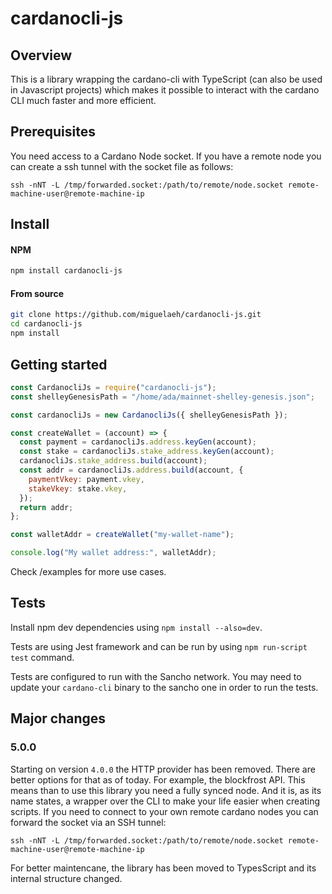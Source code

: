 # cardanocli-js

## Overview

This is a library wrapping the cardano-cli with TypeScript (can also be used in Javascript projects) which makes it possible to interact with the cardano CLI much faster and more efficient.

## Prerequisites

You need access to a Cardano Node socket. If you have a remote node you can create a ssh tunnel with the socket file as follows:

```
ssh -nNT -L /tmp/forwarded.socket:/path/to/remote/node.socket remote-machine-user@remote-machine-ip
```

## Install

#### NPM

```bash
npm install cardanocli-js
```

#### From source

```bash
git clone https://github.com/miguelaeh/cardanocli-js.git
cd cardanocli-js
npm install
```

## Getting started

```javascript
const CardanocliJs = require("cardanocli-js");
const shelleyGenesisPath = "/home/ada/mainnet-shelley-genesis.json";

const cardanocliJs = new CardanocliJs({ shelleyGenesisPath });

const createWallet = (account) => {
  const payment = cardanocliJs.address.keyGen(account);
  const stake = cardanocliJs.stake_address.keyGen(account);
  cardanocliJs.stake_address.build(account);
  const addr = cardanocliJs.address.build(account, {
    paymentVkey: payment.vkey,
    stakeVkey: stake.vkey,
  });
  return addr;
};

const walletAddr = createWallet("my-wallet-name");

console.log("My wallet address:", walletAddr);
```

Check /examples for more use cases.

## Tests

Install npm dev dependencies using `npm install --also=dev`.

Tests are using Jest framework and can be run by using `npm run-script test` command.

Tests are configured to run with the Sancho network. You may need to update your `cardano-cli` binary to the sancho one in order to run the tests.

## Major changes

### 5.0.0

Starting on version `4.0.0` the HTTP provider has been removed. There are better options for that as of today. For example, the blockfrost API.
This means than to use this library you need a fully synced node. And it is, as its name states, a wrapper over the CLI to make your life easier when creating scripts.
If you need to connect to your own remote cardano nodes you can forward the socket via an SSH tunnel:

```
ssh -nNT -L /tmp/forwarded.socket:/path/to/remote/node.socket remote-machine-user@remote-machine-ip
```

For better maintencane, the library has been moved to TypesScript and its internal structure changed.
